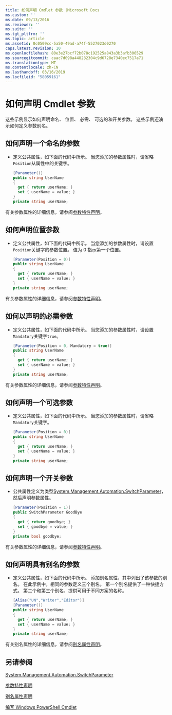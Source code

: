 ```yaml
---
title: 如何声明 Cmdlet 参数 |Microsoft Docs
ms.custom: ''
ms.date: 09/13/2016
ms.reviewer: ''
ms.suite: ''
ms.tgt_pltfrm: ''
ms.topic: article
ms.assetid: 0c0509cc-5a50-49ad-a74f-5527023d0270
caps.latest.revision: 10
ms.openlocfilehash: 80e3e27bcf72b078c192525a843a3b3afb306529
ms.sourcegitcommit: caac7d098a448232304c9d6728e7340ec7517a71
ms.translationtype: MT
ms.contentlocale: zh-CN
ms.lasthandoff: 03/16/2019
ms.locfileid: "58059161"
---
```

# <a name="how-to-declare-cmdlet-parameters"></a>如何声明 Cmdlet 参数

这些示例显示如何声明命名、 位置、 必需、 可选的和开关参数。 这些示例还演示如何定义参数别名。

## <a name="how-to-declare-a-named-parameter"></a>如何声明一个命名的参数

- 定义公共属性，如下面的代码中所示。 当您添加的参数属性时，请省略`Position`从属性中的关键字。

    ```csharp
    [Parameter()]
    public string UserName
    {
      get { return userName; }
      set { userName = value; }
    }
    private string userName;
    ```

有关参数属性的详细信息，请参阅[参数特性声明](./parameter-attribute-declaration.md)。

## <a name="how-to-declare-a-positional-parameter"></a>如何声明位置参数

- 定义公共属性，如下面的代码中所示。 当您添加的参数属性时，请设置`Position`关键字的参数位置。 值为 0 指示第一个位置。

    ```csharp
    [Parameter(Position = 0)]
    public string UserName
    {
      get { return userName; }
      set { userName = value; }
    }
    private string userName;
    ```

有关参数属性的详细信息，请参阅[参数特性声明](./parameter-attribute-declaration.md)。

## <a name="how-to-declare-a-mandatory-parameter"></a>如何以声明的必需参数

- 定义公共属性，如下面的代码中所示。 当您添加的参数属性时，请设置`Mandatory`关键字`true`。

    ```csharp
    [Parameter(Position = 0, Mandatory = true)]
    public string UserName
    {
      get { return userName; }
      set { userName = value; }
    }
    private string userName;
    ```

有关参数属性的详细信息，请参阅[参数特性声明](./parameter-attribute-declaration.md)。

## <a name="how-to-declare-an-optional-parameter"></a>如何声明一个可选参数

- 定义公共属性，如下面的代码中所示。 当您添加的参数属性时，请省略`Mandatory`关键字。

    ```csharp
    [Parameter(Position = 0)]
    public string UserName
    {
      get { return userName; }
      set { userName = value; }
    }
    private string userName;
    ```

## <a name="how-to-declare-a-switch-parameter"></a>如何声明一个开关参数

- 公共属性定义为类型[System.Management.Automation.SwitchParameter](/dotnet/api/System.Management.Automation.SwitchParameter)，然后声明参数属性。

    ```csharp
    [Parameter(Position = 1)]
    public SwitchParameter GoodBye
    {
      get { return goodbye; }
      set { goodbye = value; }
    }
    private bool goodbye;
    ```

有关参数属性的详细信息，请参阅[参数特性声明](./parameter-attribute-declaration.md)。

## <a name="how-to-declare-a-parameter-with-aliases"></a>如何声明具有别名的参数

- 定义公共属性，如下面的代码中所示。 添加别名属性，其中列出了该参数的别名。 在此示例中，相同的参数定义三个别名。 第一个别名提供了一种快捷方式。 第二个和第三个别名，提供可用于不同方案的名称。

    ```csharp
    [Alias("UN","Writer","Editor")]
    [Parameter()]
    public string UserName
    {
      get { return userName; }
      set { userName = value; }
    }
    private string userName;
    ```

有关别名属性的详细信息，请参阅[别名属性声明](./alias-attribute-declaration.md)。

## <a name="see-also"></a>另请参阅

[System.Management.Automation.SwitchParameter](/dotnet/api/System.Management.Automation.SwitchParameter)

[参数特性声明](./parameter-attribute-declaration.md)

[别名属性声明](./alias-attribute-declaration.md)

[编写 Windows PowerShell Cmdlet](./writing-a-windows-powershell-cmdlet.md)
